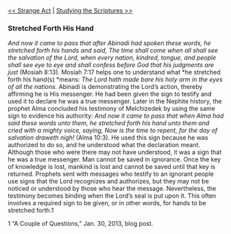 [<< Strange Act](Strange%20Act.md)  |  [Studying the Scriptures >>](Studying%20the%20Scriptures.md)

### Stretched Forth His Hand

*And now it came to pass that after Abinadi had spoken these words, he stretched forth his hands and said, The time shall come when all shall see the salvation of the Lord, when every nation, kindred, tongue, and people shall see eye to eye and shall confess before God that his judgments are just* (Mosiah 8:13). Mosiah 7:17 helps one to understand what *he stretched forth his hand(s) *means: *The Lord hath made bare his holy arm in the eyes of all the nations.* Abinadi is demonstrating the Lord’s action, thereby affirming he is His messenger. He had been given the sign to testify and used it to declare he was a true messenger. Later in the Nephite history, the prophet Alma concluded his testimony of Melchizedek by using the same sign to evidence his authority: *And now it came to pass that when Alma had said these words unto them, he stretched forth his hand unto them and cried with a mighty voice, saying, Now is the time to repent, for the day of salvation draweth nigh!* (Alma 10:3). He used this sign because he was authorized to do so, and he understood what the declaration meant. Although those who were there may not have understood, it was a sign that he was a true messenger. Man cannot be saved in ignorance. Once the key of knowledge is lost, mankind is lost and cannot be saved until that key is returned. Prophets sent with messages who testify to an ignorant people use signs that the Lord recognizes and authorizes, but they may not be noticed or understood by those who hear the message. Nevertheless, the testimony becomes binding when the Lord’s seal is put upon it. This often involves a required sign to be given, or in other words, for hands to be stretched forth.1



1 “A Couple of Questions,” Jan. 30, 2013, blog post.